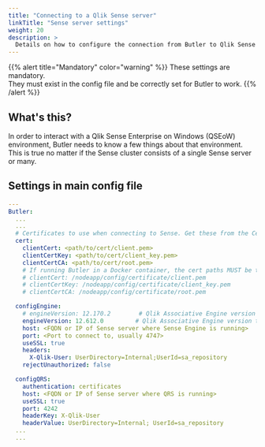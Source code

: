 ```yaml
---
title: "Connecting to a Qlik Sense server"
linkTitle: "Sense server settings"
weight: 20
description: >
  Details on how to configure the connection from Butler to Qlik Sense Enterprise on Windows.
---
```


{{% alert title="Mandatory" color="warning" %}}
These settings are mandatory.  
They must exist in the config file and be correctly set for Butler to work.
{{% /alert %}}

## What's this?

In order to interact with a Qlik Sense Enterprise on Windows (QSEoW) environment, Butler needs to know a few things about that environment. This is true no matter if the Sense cluster consists of a single Sense server or many.

## Settings in main config file

```yaml
---
Butler:
  ...
  ...
  # Certificates to use when connecting to Sense. Get these from the Certificate Export in QMC.
  cert:
    clientCert: <path/to/cert/client.pem>
    clientCertKey: <path/to/cert/client_key.pem>
    clientCertCA: <path/to/cert/root.pem>
    # If running Butler in a Docker container, the cert paths MUST be the following
    # clientCert: /nodeapp/config/certificate/client.pem
    # clientCertKey: /nodeapp/config/certificate/client_key.pem
    # clientCertCA: /nodeapp/config/certificate/root.pem

  configEngine:
    # engineVersion: 12.170.2        # Qlik Associative Engine version to use with Enigma.js. Ver 12.170.2 works with Feb 2019
    engineVersion: 12.612.0         # Qlik Associative Engine version to use with Enigma.js. Works with Feb 2020 and others
    host: <FQDN or IP of Sense server where Sense Engine is running>
    port: <Port to connect to, usually 4747>
    useSSL: true
    headers:
      X-Qlik-User: UserDirectory=Internal;UserId=sa_repository
    rejectUnauthorized: false

  configQRS:
    authentication: certificates
    host: <FQDN or IP of Sense server where QRS is running>
    useSSL: true
    port: 4242
    headerKey: X-Qlik-User
    headerValue: UserDirectory=Internal; UserId=sa_repository
  ...
  ...
```

